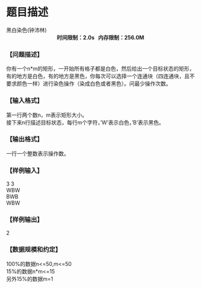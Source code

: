 # 题目描述


<meta http-equiv="Content-Type" content="text/html; charset=utf-8"/>
<link type="text/css" href="../../css/Tsinsen2011.css" rel="stylesheet"/>
<div class="probtitle" id="ptit">
黑白染色(钟沛林)
</div>
<div style="text-align:center;font-size:14px;font-weight:bold;vertical-align:middle;" id="pres">
时间限制：2.0s   内存限制：256.0M
</div>
<div id="pcont" style="margin-top:20px;">
<h3>
【问题描述】
</h3>
<div class="pdcont">
你有一个n*m的矩形，一开始所有格子都是白色，然后给出一个目标状态的矩形，有的地方是白色，有的地方是黑色，你每次可以选择一个连通块（四连通块，且不要求颜色一样）进行染色操作（染成白色或者黑色）。问最少操作次数。<br/>
</div>
<h3>
【输入格式】
</h3>
<div class="pdcont">
第一行两个数n，m表示矩形大小。<br/>
接下来n行描述目标状态，每行m个字符，’W’表示白色，’B’表示黑色。<br/>
</div>
<h3>
【输出格式】
</h3>
<div class="pdcont">
一行一个整数表示操作数。<br/>
</div>
<h3>
【样例输入】
</h3>
<div class="pddata">
3 3<br/>
WBW<br/>
BWB<br/>
WBW<br/>
</div>
<h3>
【样例输出】
</h3>
<div class="pddata">
2<br/>
</div>
<h3>
【数据规模和约定】
</h3>
<div class="pdcont">
100%的数据n&lt;=50,m&lt;=50<br/>
15%的数据n*m&lt;=15<br/>
另外15%的数据m=1<br/>
</div>
</div>
